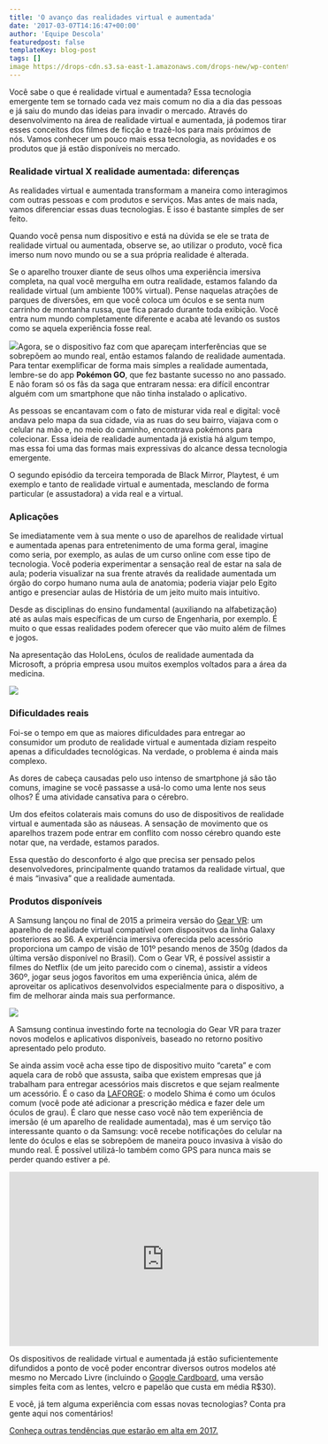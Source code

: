 ```yaml
---
title: 'O avanço das realidades virtual e aumentada'
date: '2017-03-07T14:16:47+00:00'
author: 'Equipe Descola'
featuredpost: false
templateKey: blog-post
tags: []
image https://drops-cdn.s3.sa-east-1.amazonaws.com/drops-new/wp-content/uploads/2017/03/20200015/realidade-virtual-2-150x150.png
---
```

Você sabe o que é realidade virtual e aumentada? Essa tecnologia emergente tem se tornado cada vez mais comum no dia a dia das pessoas e já saiu do mundo das ideias para invadir o mercado. Através do desenvolvimento na área de realidade virtual e aumentada, já podemos tirar esses conceitos dos filmes de ficção e trazê-los para mais próximos de nós. Vamos conhecer um pouco mais essa tecnologia, as novidades e os produtos que já estão disponíveis no mercado.

### Realidade virtual X realidade aumentada: diferenças

As realidades virtual e aumentada transformam a maneira como interagimos com outras pessoas e com produtos e serviços. Mas antes de mais nada, vamos diferenciar essas duas tecnologias. E isso é bastante simples de ser feito.

Quando você pensa num dispositivo e está na dúvida se ele se trata de realidade virtual ou aumentada, observe se, ao utilizar o produto, você fica imerso num novo mundo ou se a sua própria realidade é alterada.

Se o aparelho trouxer diante de seus olhos uma experiência imersiva completa, na qual você mergulha em outra realidade, estamos falando da realidade virtual (um ambiente 100% virtual). Pense naquelas atrações de parques de diversões, em que você coloca um óculos e se senta num carrinho de montanha russa, que fica parado durante toda exibição. Você entra num mundo completamente diferente e acaba até levando os sustos como se aquela experiência fosse real.

![](https://descola.org/drops/wp-content/uploads/2017/03/pokemon-go.jpg)Agora, se o dispositivo faz com que apareçam interferências que se sobrepõem ao mundo real, então estamos falando de realidade aumentada. Para tentar exemplificar de forma mais simples a realidade aumentada, lembre-se do app **Pokémon GO**, que fez bastante sucesso no ano passado. E não foram só os fãs da saga que entraram nessa: era difícil encontrar alguém com um smartphone que não tinha instalado o aplicativo.

As pessoas se encantavam com o fato de misturar vida real e digital: você andava pelo mapa da sua cidade, via as ruas do seu bairro, viajava com o celular na mão e, no meio do caminho, encontrava pokémons para colecionar. Essa ideia de realidade aumentada já existia há algum tempo, mas essa foi uma das formas mais expressivas do alcance dessa tecnologia emergente.

O segundo episódio da terceira temporada de Black Mirror, Playtest, é um exemplo e tanto de realidade virtual e aumentada, mesclando de forma particular (e assustadora) a vida real e a virtual.

### Aplicações

Se imediatamente vem à sua mente o uso de aparelhos de realidade virtual e aumentada apenas para entretenimento de uma forma geral, imagine como seria, por exemplo, as aulas de um curso online com esse tipo de tecnologia. Você poderia experimentar a sensação real de estar na sala de aula; poderia visualizar na sua frente através da realidade aumentada um órgão do corpo humano numa aula de anatomia; poderia viajar pelo Egito antigo e presenciar aulas de História de um jeito muito mais intuitivo.

Desde as disciplinas do ensino fundamental (auxiliando na alfabetização) até as aulas mais específicas de um curso de Engenharia, por exemplo. É muito o que essas realidades podem oferecer que vão muito além de filmes e jogos.

Na apresentação das HoloLens, óculos de realidade aumentada da Microsoft, a própria empresa usou muitos exemplos voltados para a área da medicina.

![](https://descola.org/drops/wp-content/uploads/2017/03/hololens-1024x576.jpg)

### Dificuldades reais

Foi-se o tempo em que as maiores dificuldades para entregar ao consumidor um produto de realidade virtual e aumentada diziam respeito apenas a dificuldades tecnológicas. Na verdade, o problema é ainda mais complexo.

As dores de cabeça causadas pelo uso intenso de smartphone já são tão comuns, imagine se você passasse a usá-lo como uma lente nos seus olhos? É uma atividade cansativa para o cérebro.

Um dos efeitos colaterais mais comuns do uso de dispositivos de realidade virtual e aumentada são as náuseas. A sensação de movimento que os aparelhos trazem pode entrar em conflito com nosso cérebro quando este notar que, na verdade, estamos parados.

Essa questão do desconforto é algo que precisa ser pensado pelos desenvolvedores, principalmente quando tratamos da realidade virtual, que é mais “invasiva” que a realidade aumentada.

### Produtos disponíveis

A Samsung lançou no final de 2015 a primeira versão do [Gear VR](http://www.samsung.com/global/galaxy/gear-vr/): um aparelho de realidade virtual compatível com dispositvos da linha Galaxy posteriores ao S6. A experiência imersiva oferecida pelo acessório proporciona um campo de visão de 101º pesando menos de 350g (dados da última versão disponível no Brasil). Com o Gear VR, é possível assistir a filmes do Netflix (de um jeito parecido com o cinema), assistir a vídeos 360º, jogar seus jogos favoritos em uma experiência única, além de aproveitar os aplicativos desenvolvidos especialmente para o dispositivo, a fim de melhorar ainda mais sua performance.

![](https://descola.org/drops/wp-content/uploads/2017/03/samsung-gear-vr.jpg)

A Samsung continua investindo forte na tecnologia do Gear VR para trazer novos modelos e aplicativos disponíveis, baseado no retorno positivo apresentado pelo produto.

Se ainda assim você acha esse tipo de dispositivo muito “careta” e com aquela cara de robô que assusta, saiba que existem empresas que já trabalham para entregar acessórios mais discretos e que sejam realmente um acessório. É o caso da [LAFORGE](https://www.laforgeoptical.com/): o modelo Shima é como um óculos comum (você pode até adicionar a prescrição médica e fazer dele um óculos de grau). É claro que nesse caso você não tem experiência de imersão (é um aparelho de realidade aumentada), mas é um serviço tão interessante quanto o da Samsung: você recebe notificações do celular na lente do óculos e elas se sobrepõem de maneira pouco invasiva à visão do mundo real. É possível utilizá-lo também como GPS para nunca mais se perder quando estiver a pé.

<iframe allowfullscreen="allowfullscreen" frameborder="0" height="315" loading="lazy" src="https://www.youtube.com/embed/z6oxpWlCzrU" width="560"></iframe>

Os dispositivos de realidade virtual e aumentada já estão suficientemente difundidos a ponto de você poder encontrar diversos outros modelos até mesmo no Mercado Livre (incluindo o [Google Cardboard](https://vr.google.com/cardboard/), uma versão simples feita com as lentes, velcro e papelão que custa em média R$30).

E você, já tem alguma experiência com essas novas tecnologias? Conta pra gente aqui nos comentários!

[Conheça outras tendências que estarão em alta em 2017.](https://descola.org/drops/tendencias-de-inovacao-para-2017/)